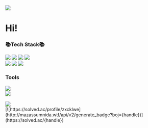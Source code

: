 <!-- 
git readme 사용법
https://gist.github.com/ihoneymon/652be052a0727ad59601
https://github.com/kyechan99/capsule-render/blob/master/docs/README_kr.md
-->

<!-- 
readme header 설정
출처: https://github.com/kyechan99/capsule-render/blob/master/docs/README_kr.md
<img src="https://capsule-render.vercel.app/api?type=모양&color=색상코드&height=높이&section=header&text=텍스트&fontSize=텍스트크기"/>
-->
<div>
<img src="https://capsule-render.vercel.app/api?type=waving&color=auto&height=300&section=header&fontSize=90"/>
<h1>Hi!</h1>
</div>


<!-- 사용할 줄 아는 기술 리스트
<img src="https://img.shields.io/badge/아이콘내용-바탕색?style=flat&logo=로고이름&logoColor=white"/>
icon: https://simpleicons.org
-->
<div align="left">
  <div>
    <h3>📚Tech Stack📚</h3>
    <img src="https://img.shields.io/badge/Spring-6DB33F?style=flat&logo=Spring&logoColor=white" />
    <img src="https://img.shields.io/badge/Flask-000000?style=flat&logo=Flask&logoColor=white" />
    <img src="https://img.shields.io/badge/Java-007396?style=flat&logo=Java&logoColor=white" />
    <img src="https://img.shields.io/badge/Python-3776AB?style=flat&logo=Python&logoColor=white" />
    <br>
    <img src="https://img.shields.io/badge/HTML5-E34F26?style=flat&logo=HTML5&logoColor=white" />
    <img src="https://img.shields.io/badge/CSS3-1572B6?style=flat&logo=CSS3&logoColor=white" />
    <img src="https://img.shields.io/badge/JavaScrpit-F7DF1E?style=flat&logo=JS&logoColor=white" />
  </div>
  <div>
    <h3>Tools</h3>
    <img src="https://img.shields.io/badge/github-181717?style=flat&logo=GitHub&logoColor=white" />
  </div>
  
</div>




<!-- 
<img src="https://github-readme-stats.vercel.app/api/top-langs/?username=본인아이디&layout=compact"><br><br>
<img src="https://github-readme-stats.vercel.app/api?username=본인아이디&show_icons=true">
-->
<div>
  <img src="https://github-readme-stats.vercel.app/api/top-langs/?username=arcensia&layout=compact"><br><br>
  <img src="https://github-readme-stats.vercel.app/api?username=arcensia&show_icons=true">  
</div>
<!-- 
백준 티어 출처:https://github.com/mazassumnida/mazassumnida?tab=readme-ov-file
[![Solved.ac
프로필](http://mazassumnida.wtf/api/v2/generate_badge?boj={handle})](https://solved.ac/{handle})
-->
[![https://solved.ac/profile/zxcklwe](http://mazassumnida.wtf/api/v2/generate_badge?boj={handle})](https://solved.ac/{handle})




<!--
<img src="https://capsule-render.vercel.app/api?type=wave&color=auto&height=300&section=header&text=capsule%20render&fontSize=90" />
-->
